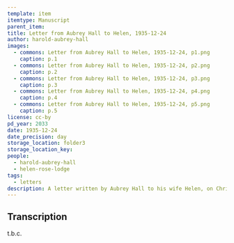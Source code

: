 ```yaml
---
template: item
itemtype: Manuscript
parent_item: 
title: Letter from Aubrey Hall to Helen, 1935-12-24
author: harold-aubrey-hall
images:
  - commons: Letter from Aubrey Hall to Helen, 1935-12-24, p1.png
    caption: p.1
  - commons: Letter from Aubrey Hall to Helen, 1935-12-24, p2.png
    caption: p.2
  - commons: Letter from Aubrey Hall to Helen, 1935-12-24, p3.png
    caption: p.3
  - commons: Letter from Aubrey Hall to Helen, 1935-12-24, p4.png
    caption: p.4
  - commons: Letter from Aubrey Hall to Helen, 1935-12-24, p5.png
    caption: p.5
license: cc-by
pd_year: 2033
date: 1935-12-24
date_precision: day
storage_location: folder3
storage_location_key: 
people:
  - harold-aubrey-hall
  - helen-rose-lodge
tags:
  - letters
description: A letter written by Aubrey Hall to his wife Helen, on Christmas Eve 1935. 
---
```


## Transcription

t.b.c.
